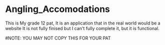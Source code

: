 # Angling_Accomodations

This is My grade 12 pat, It is an application that in the real world would be a website
It is not fully finised but I can't fully complete it, but it is functional.

#NOTE: YOU MAY NOT COPY THIS FOR YOUR PAT
